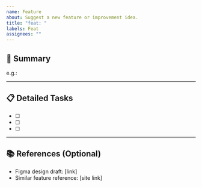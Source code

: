 ```yaml
---
name: Feature
about: Suggest a new feature or improvement idea.
title: "feat: "
labels: Feat
assignees: ""
---
```


## 📝 Summary

<!-- Briefly describe the feature you are suggesting in one sentence. -->

e.g.:

---

## 📋 Detailed Tasks

<!-- List the detailed tasks required to implement this feature as a checklist. -->

- [ ]
- [ ]
- [ ]

---

## 📚 References (Optional)

<!-- Attach related documents, references, or design links. -->

- Figma design draft: [link]
- Similar feature reference: [site link]